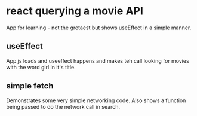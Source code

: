 # react querying a movie API

App for learning - not the gretaest but shows useEffect in a simple manner.

## useEffect

App.js loads and useeffect happens and makes teh call looking for movies with the word girl in it's title.

## simple fetch

Demonstrates some very simple networking code. Also shows a function being passed to do the network call in search.
